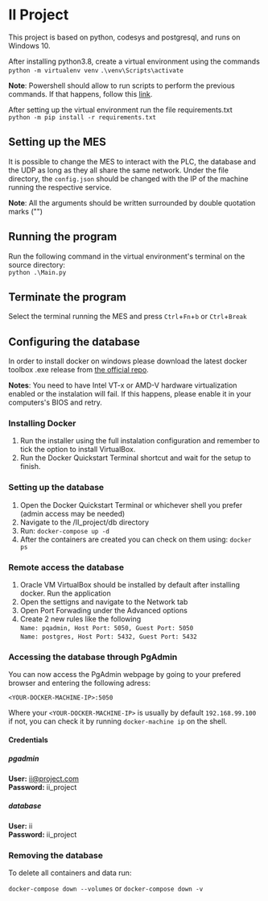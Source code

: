 # II Project

This project is based on python, codesys and postgresql, and runs on Windows 10.

After installing python3.8, create a virtual environment using the commands  
`python -m virtualenv venv`
`.\venv\Scripts\activate`

**Note**: Powershell should allow to run scripts to perform the previous commands. If that happens, follow this [link](https://stackoverflow.com/questions/4037939/powershell-says-execution-of-scripts-is-disabled-on-this-system).  

After setting up the virtual environment run the file requirements.txt  
`python -m pip install -r requirements.txt`

## Setting up the MES

It is possible to change the MES to interact with the PLC, the database and the UDP as long as they all share the same network. Under the file directory, the `config.json` should be changed with the IP of the machine running the respective service.  

**Note**: All the arguments should be written surrounded by double quotation marks ("")

## Running the program

Run the following command in the virtual environment's terminal on the source directory:  
`python .\Main.py`

## Terminate the program

Select the terminal running the MES and press `Ctrl`+`Fn`+`b` or `Ctrl`+`Break`

## Configuring the database

In order to install docker on windows please download the latest docker toolbox .exe release from [the official repo](https://github.com/docker/toolbox/releases).

**Notes**: You need to have Intel VT-x or AMD-V hardware virtualization enabled or the instalation will fail. If this happens, please enable it in your computers's BIOS and retry.

### Installing Docker

1.  Run the installer using the full instalation configuration and remember to tick the option to install VirtualBox.
2.  Run the Docker Quickstart Terminal shortcut and wait for the setup to finish.

### Setting up the database

1.	Open the Docker Quickstart Terminal or whichever shell you prefer (admin access may be needed)
2.	Navigate to the /II_project/db directory
3.	Run: `docker-compose up -d`
4.	After the containers are created you can check on them using: `docker ps`

### Remote access the database 

1.	Oracle VM VirtualBox should be installed by default after installing docker. Run the application
2.	Open the settigns and navigate to the Network tab
3.	Open Port Forwading under the Advanced options
4.	Create 2 new rules like the following  
		`Name: pqadmin, Host Port: 5050, Guest Port: 5050`  
		`Name: postgres, Host Port: 5432, Guest Port: 5432`

### Accessing the database through PgAdmin

You can now access the PgAdmin webpage by going to your prefered browser and entering the following adress:  

`<YOUR-DOCKER-MACHINE-IP>:5050`  

Where your `<YOUR-DOCKER-MACHINE-IP>` is usually by default `192.168.99.100` if not, you can check it by running `docker-machine ip` on the shell.

#### Credentials
##### pgadmin
**User:** ii@project.com  
**Password:** ii_project  

##### database  
**User:** ii  
**Password:** ii_project

### Removing the database

To delete all containers and data run:

`docker-compose down --volumes` or `docker-compose down -v`
